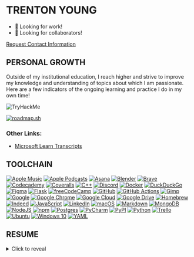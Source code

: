 TRENTON YOUNG
=============

- 👔 Looking for work!
- 🧠 Looking for collaborators!

[Request Contact Information](mailto:askstartout@gmail.com?subject=Request%20for%20Contact%20Info%20%7C%20Trenton%20Young&body=%5BPlease%20include%20your%20own%20contact%20information%20as%20well%20as%20the%20reason%20you%20are%20requesting%20information!%5D)

PERSONAL GROWTH
--------------

Outside of my institutional education, I reach higher and strive to improve my knowledge and understanding of topics about which I am passionate. Here are a few indicators of the ongoing learning and practice I do in my own time!

<img src="https://tryhackme-badges.s3.amazonaws.com/trentonyo.png" alt="TryHackMe"> 

[![roadmap.sh](https://roadmap.sh/card/tall/6609c3dbda1671f986ef14a5?variant=dark&roadmaps=python%2Cdocker%2Cdevops)](https://roadmap.sh)
### Other Links:

- [Microsoft Learn Transcripts](https://learn.microsoft.com/en-us/users/trentonyo/transcript/v03o0f32n4rz1k0)

TOOLCHAIN
---------
[![Apple Music](https://img.shields.io/badge/Apple%20Music-F34E68?logo=apple%20music&logoColor=white)](#)
[![Apple Podcasts](https://img.shields.io/badge/Apple_Podcasts-9933CC?logo=apple-podcasts&logoColor=white)](#)
[![Asana](https://img.shields.io/badge/Asana-F06A6A?logo=asana&logoColor=fff)](#)
[![Blender](https://img.shields.io/badge/Blender-%23F5792A.svg?logo=blender&logoColor=white)](#)
[![Brave](https://img.shields.io/badge/Brave-FB542B?logo=Brave&logoColor=white)](#)
[![Codecademy](https://img.shields.io/badge/Codecademy-%2321759B.svg?logo=codecademy&logoColor=white)](#)
[![Coveralls](https://img.shields.io/badge/Coveralls-3F5767?logo=coveralls&logoColor=fff)](#)
[![C++](https://img.shields.io/badge/C++-%2300599C.svg?logo=c%2B%2B&logoColor=white)](#)
[![Discord](https://img.shields.io/badge/Discord-%235865F2.svg?&logo=discord&logoColor=white)](#)
[![Docker](https://img.shields.io/badge/Docker-2496ED?logo=docker&logoColor=fff)](#)
[![DuckDuckGo](https://img.shields.io/badge/DuckDuckGo-FF5722?logo=duckduckgo&logoColor=white)](#)
[![Figma](https://img.shields.io/badge/Figma-F24E1E?logo=figma&logoColor=white)](#)
[![Flask](https://img.shields.io/badge/Flask-000?logo=flask&logoColor=fff)](#)
[![freeCodeCamp](https://img.shields.io/badge/freeCodeCamp-0A0A23?logo=freecodecamp&logoColor=fff)](#)
[![GitHub](https://img.shields.io/badge/GitHub-%23121011.svg?logo=github&logoColor=white)](#)
[![GitHub Actions](https://img.shields.io/badge/GitHub_Actions-2088FF?logo=github-actions&logoColor=white)](#)
[![Gimp](https://img.shields.io/badge/Gimp-5C5543?logo=gimp&logoColor=white)](#)
[![Google](https://img.shields.io/badge/Google-4285F4?logo=google&logoColor=white)](#)
[![Google Chrome](https://img.shields.io/badge/Google%20Chrome-4285F4?logo=GoogleChrome&logoColor=white)](#)
[![Google Cloud](https://img.shields.io/badge/Google%20Cloud-%234285F4.svg?logo=google-cloud&logoColor=white)](#)
[![Google Drive](https://img.shields.io/badge/Google%20Drive-4285F4?logo=googledrive&logoColor=fff)](#)
[![Homebrew](https://img.shields.io/badge/Homebrew-FBB040?logo=homebrew&logoColor=fff)](#)
[![Indeed](https://img.shields.io/badge/Indeed-003A9B?logo=indeed&logoColor=fff)](#)
[![JavaScript](https://img.shields.io/badge/JavaScript-F7DF1E?logo=javascript&logoColor=000)](#)
[![LinkedIn](https://img.shields.io/badge/Linkedin-%230077B5.svg?logo=linkedin&logoColor=white)](#)
[![macOS](https://img.shields.io/badge/macOS-000000?logo=macos&logoColor=F0F0F0)](#)
[![Markdown](https://img.shields.io/badge/Markdown-%23000000.svg?logo=markdown&logoColor=white)](#)
[![MongoDB](https://img.shields.io/badge/MongoDB-%234ea94b.svg?logo=mongodb&logoColor=white)](#)
[![NodeJS](https://img.shields.io/badge/Node.js-6DA55F?logo=node.js&logoColor=white)](#)
[![npm](https://img.shields.io/badge/npm-CB3837?logo=npm&logoColor=fff)](#)
[![Postgres](https://img.shields.io/badge/Postgres-%23316192.svg?logo=postgresql&logoColor=white)](#)
[![PyCharm](https://img.shields.io/badge/PyCharm-143?logo=pycharm&logoColor=black&color=black&labelColor=green)](#)
[![PyPI](https://img.shields.io/badge/PyPI-3775A9?logo=pypi&logoColor=fff)](#)
[![Python](https://img.shields.io/badge/Python-3776AB?logo=python&logoColor=fff)](#)
[![Trello](https://img.shields.io/badge/Trello-0052CC?logo=trello&logoColor=fff)](#)
[![Ubuntu](https://img.shields.io/badge/Ubuntu-E95420?logo=ubuntu&logoColor=white)](#)
[![Windows 10](https://img.shields.io/badge/Windows%2010-0078D6?logo=windows10&logoColor=fff)](#)
[![YAML](https://img.shields.io/badge/YAML-CB171E?logo=yaml&logoColor=fff)](#)


RESUME
-------

<details>
<summary>
Click to reveal
</summary>

## ABOUT ME
I have been coding since childhood. The year 2024 will mark a very exciting milestone for me, I will have been coding for over half my life come November. Throughout my life I have worked programming and scripting into virtually everything I do from music, to games, to family, to art, and so many other aspects that I couldn’t hope to enumerate because it is so ubiquitous. 

Having had so much time to build these skills, my goals for growth are grand and uniquely achievable by me. My passion for leadership and collaboration has led me to building a professional team of peers and developing products as a start up. I aim high for roles like DevSecOps engineer, release manager, and other roles that are generally held by more experienced programmers because I honestly place myself on that level; I've come up against what felt at the time like impossible gaps in understanding but have always been able to bridge what I know and what my experience as an excellent student has enabled me to learn as needed. My knowledge base and experiences are vast enough that I can effectively learn new skills and tools as if I had a head start of at least a year working with them. I never shy away from an opportunity to use a new tool or framework, I always dive in and aim to become a champion of the system for my team. 

## EDUCATION
> ### Bachelor of Science, Applied Computer Science
> _August 2024_
> #### Oregon State University, Corvallis, Oregon
>
> Highlights:
> - Human-Computer Interaction Focus, gave experience with user research, universal design tools GenderMag, and UI/UX design heuristics
> - Cloud development classes, website won Hall of Fame recognition, gave experience with Node.js, Flask, MongoDB, and designing RESTful APIs
> - Leadership roles in team projects, several projects per year with different members and different tasks gave flexible leadership experience
> - Experience developing in and for Windows, Linux, and OSX environments (local and remote)
 
> ## Associates of Science, Health Information Management
> _May 2019_
> #### University of Alaska Southeast, Sitka, Alaska
> - Graduate of Distinction, Commencement Speaker
 
## PROJECTS
> ### [TODO-Or-Not - Python Package](github.com/Start-Out/todo-or-not)
> _Integrate your TODO comments with GitHub issues, easy set up and no write perms needed_
> - Package uses GitHub API to generate issues from inline comments in the code with context
> - Wrote CI/CD pipeline that tests with pytest and Coveralls and deploys to PyPi
> - Collaborate with open-source contributors to localize into three international languages

> ### [Healthcare Provider Data API - Senior Capstone Project](github.com/FHIRType/workshop)
> _Partnered with CMS Payer Provider PacificSource, Oregon State University, Corvallis, Oregon_
> - Project sponsored by industry CMS Payer PacificSource
> - Team leadership role for 5 talented collaborators, guided through use of VCS and user-centric design
> - Owned all CI/CD, GitHub integrations, workflows, deployed Docker cluster to Google Cloud Platform instance
> - Utilized Python asynchronous programming to increase response time from 30s/record to 6s/record

## WORK EXPERIENCE
> ### Administrative Assistant - Facilities and Maintenance
> _Jan. 2019 - Dec. 2020_
> _Peacehealth Ketchikan, Ketchikan, Alaska_
> - Roles included office support work, responding to security and safety calls, reporting to standards bodies
> - Enhanced Computerized Maintenance Management System, increased asset coverage to include 200 more life safety assets, a 4x increase over old paper system
> - Cooperated closely with other departments in crisis, responded to several cataclysmic emergencies including two plane crashes
> - Organized meetings with internal and external C-suite executives concerning patient and employee safety

## SKILLS

### ⭐ Proficient: 
Python, JavaScript, GitHub Actions, Figma, IntelliJ IDEs, MS Office, leadership, project management, collaboration, unit testing, regression testing

### ✅ Intermediate: 
Docker, Node.js, GitHub Environments, Cloud Deployment (GCP), PostgreSQL, Insomnia, SSH, Blender, Trello, Asana, Lua, Java, integration testing, C/C++, GitLab, Ubuntu, Software Development Lifecycle, universal design

### 🔜 Learning: 
Kubernetes, Assembly, QGIS, Jenkins, Golang, cybersecurity, DevSecOps

## AWARDS

> ### Awarded Graduate of Distinction by the Health Information Management department of UAS Sitka
> _May 2019_


</details>
